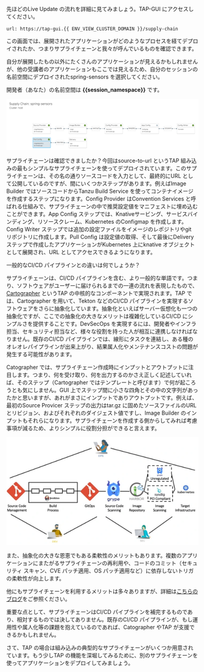 先ほどのLive Update の流れを詳細に見てみましょう。TAP-GUI にアクセスしてください。
```dashboard:open-url
url: https://tap-gui.{{ ENV_VIEW_CLUSTER_DOMAIN }}/supply-chain
```
この画面では、展開されたアプリケーションがどのようなプロセスを経てデプロイされたか、つまりサプライチェーンと我々が呼んでいるものを確認できます。

自分が展開したもの以外にたくさんのアプリケーションが見えるかもしれませんが、他の受講者のアプリケーションもここでは見えるため、自分のセッションの名前空間にデプロイされたspring-sensors を選択してください。

開発者（あなた）の名前空間は **{{session_namespace}}** です。

![sc-gui](images/sc-gui.png)

サプライチェーンは確認できましたか？今回はsource-to-url というTAP 組み込みの最もシンプルなサプライチェーンを使ってデプロイされています。このサプライチェーンは、その名の通りソースコードを入力として、最終的にURL として公開しているのですが、間にいくつかステップがあります。例えばImage Builder ではソースコードからTanzu Build Service を使ってコンテナイメージを作成するステップになります。Config Provider はConvention Services と呼ばれる仕組みで、サプライチェーンの中で推奨設定値をマニフェストに埋め込むことができます。App Config ステップでは、Knativeサービング、サービスバインディング、リソースクレーム、Kubernetes のConfigmap を作成します。Config Writer ステップでは追加の設定ファイルをイメージのレポジトリやgit リポジトリに作成します。Pull Config は設定値の取得、そして最後にDelivery ステップで作成したアプリケーションがKubernetes 上にknative オブジェクトとして展開され、URL としてアクセスできるようになります。

一般的なCI/CD パイプラインとの違いは何でしょうか？

サプライチェーンは、CI/CD パイプラインを含む、より一般的な単語です。つまり、ソフトウェアがユーザーに届けられるまでの一連の流れを表現したもので、[Cartographer](https://cartographer.sh/) というTAP の中核的なコンポーネントで実現されます。TAP では、Cartographer を用いて、Tekton などのCI/CD パイプラインを実現するソフトウェアをさらに抽象化しています。抽象化といえばサーバー仮想化も一つの抽象化ですが、ここでの抽象化の大きなメリットは複雑化しているCI/CD にシンプルさを提供することです。DevSecOps を実現するには、開発者やインフラ担当、セキュリティ担当など、様々な役割を持った人が相互に連携しなければなりません。既存のCI/CD パイプラインでは、線形にタスクを連結し、ある種のオレオレパイプラインが出来上がり、結果属人化やメンテナンスコストの問題が発生する可能性があります。

Catographer では、サプライチェーン作成時にインプットとアウトプットに注目します。つまり、何を受け取り、何を出力するのかさえ正しく記述していれば、そのステップ（Cartographer ではテンプレートと呼びます）で何が起ころうとも気にしません。GUI 上でステップ間に小さな四角とその中の文字列があったかと思いますが、あれがまさにインプットでありアウトプットです。例えば、最初のSource Provicer ステップの出力はtar.gz に固めたソースファイルのURL とリビジョン、およびそれぞれのダイジェスト値ですし、Image Builder のインプットもそれらになります。サプライチェーンを作成する側からしてみれば考慮事項が減るため、よりシンプルに役割分担ができると言えます。

![sc](images/sc.png)

また、抽象化の大きな恩恵でもある柔軟性のメリットもあります。複数のアプリケーションにまたがるサプライチェーンの再利用や、コードのコミット（セキュリティ スキャン、CVE パッチ適用、OS パッチ適用など）に依存しないトリガの柔軟性が向上します。

他にもサプライチェーンを利用するメリットは多々ありますが、詳細は[こちらのブログ](https://blogs.vmware.com/vmware-japan/2022/09/beyond_ci_cd.html)をご参照ください。

重要な点として、サプライチェーンはCI/CD パイプラインを補完するものであり、相対するものでは決してありません。既存のCI/CD パイプラインが、もし運用性や属人化等の課題を抱えているのであれば、Catographer やTAP が支援できるかもしれません。


さて、TAP の場合は組み込みの典型的なサプライチェーンがいくつか用意されています。もう少しTAP の機能を深堀してみるために、別のサプライチェーンを使ってアプリケーションをデプロイしてみましょう。
